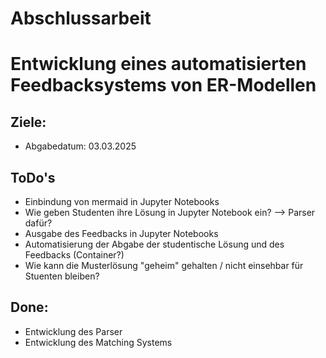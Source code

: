 # Abschlussarbeit
# Entwicklung eines automatisierten Feedbacksystems von ER-Modellen

## Ziele: 
- Abgabedatum: 03.03.2025

## ToDo's
- Einbindung von mermaid in Jupyter Notebooks
- Wie geben Studenten ihre Lösung in Jupyter Notebook ein? --> Parser dafür?
- Ausgabe des Feedbacks in Jupyter Notebooks
- Automatisierung der Abgabe der studentische Lösung und des Feedbacks (Container?)
- Wie kann die Musterlösung "geheim" gehalten / nicht einsehbar für Stuenten bleiben? 

## Done: 
- Entwicklung des Parser
- Entwicklung des Matching Systems
